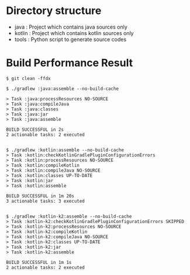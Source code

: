 # Directory structure

* java : Project which contains java sources only
* kotlin : Project which contains kotlin sources only
* tools : Python script to generate source codes

# Build Performance Result

```
$ git clean -ffdx

$ ./gradlew :java:assemble --no-build-cache

> Task :java:processResources NO-SOURCE
> Task :java:compileJava
> Task :java:classes
> Task :java:jar
> Task :java:assemble

BUILD SUCCESSFUL in 2s
2 actionable tasks: 2 executed


$ ./gradlew :kotlin:assemble --no-build-cache
> Task :kotlin:checkKotlinGradlePluginConfigurationErrors
> Task :kotlin:processResources NO-SOURCE
> Task :kotlin:compileKotlin
> Task :kotlin:compileJava NO-SOURCE
> Task :kotlin:classes UP-TO-DATE
> Task :kotlin:jar
> Task :kotlin:assemble

BUILD SUCCESSFUL in 1m 20s
3 actionable tasks: 3 executed


$ ./gradlew :kotlin-k2:assemble --no-build-cache
> Task :kotlin-k2:checkKotlinGradlePluginConfigurationErrors SKIPPED
> Task :kotlin-k2:processResources NO-SOURCE
> Task :kotlin-k2:compileKotlin
> Task :kotlin-k2:compileJava NO-SOURCE
> Task :kotlin-k2:classes UP-TO-DATE
> Task :kotlin-k2:jar
> Task :kotlin-k2:assemble

BUILD SUCCESSFUL in 1m 1s
2 actionable tasks: 2 executed

```

